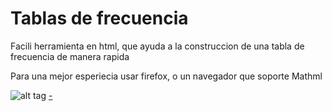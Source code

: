 # Tablas de frecuencia
Facili herramienta en html, que ayuda a la construccion de una tabla de frecuencia de manera rapida

Para una mejor esperiecia usar firefox, o un navegador que soporte Mathml


![alt tag](https://raw.githubusercontent.com/carlos19932001/tabla-de-frecuencias-estadistica/master/preview.png)
[-](http://adivantus.com/)

